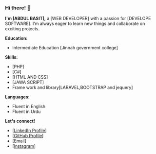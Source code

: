 ### Hi there! 👋

**I'm [ABDUL BASIT],** a [WEB DEVELOPER] with a passion for [DEVELOPE SOFTWARE]. I'm always eager to learn new things and collaborate on exciting projects. 

**Education:**
* Intermediate Education
[Jinnah government college]

**Skills:**
* [PHP]
* [C#]
* [HTML AND CSS]
* [JAWA SCRIPT]
* Frame work and library[LARAVEL,BOOTSTRAP and jequery]

**Languages:**
* Fluent in English
* Fluent in Urdu
  
**Let's connect!**
* [[LinkedIn Profile](https://www.linkedin.com/in/abdul-basit-18710b301)]
* [[GitHub Profile](https://github.com/Abdul-Basit02)]
* [[Email](shahidmajeed6543@gmail.com)]
* [[Instagram](https://www.instagram.com/abdul_basit.designer/)]

